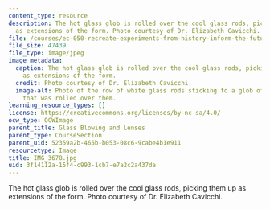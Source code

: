 ```yaml
---
content_type: resource
description: The hot glass glob is rolled over the cool glass rods, picking them up
  as extensions of the form. Photo courtesy of Dr. Elizabeth Cavicchi.
file: /courses/ec-050-recreate-experiments-from-history-inform-the-future-from-the-past-galileo-january-iap-2010/3f14112a15f4c9931cb7e7a2c2a437da_IMG_3678.jpg
file_size: 47439
file_type: image/jpeg
image_metadata:
  caption: The hot glass glob is rolled over the cool glass rods, picking them up
    as extensions of the form.
  credit: Photo courtesy of Dr. Elizabeth Cavicchi.
  image-alt: Photo of the row of white glass rods sticking to a glob of hot glass
    that was rolled over them.
learning_resource_types: []
license: https://creativecommons.org/licenses/by-nc-sa/4.0/
ocw_type: OCWImage
parent_title: Glass Blowing and Lenses
parent_type: CourseSection
parent_uid: 52359a2b-465b-b053-08c6-9cabe4b1e911
resourcetype: Image
title: IMG_3678.jpg
uid: 3f14112a-15f4-c993-1cb7-e7a2c2a437da
---
```

The hot glass glob is rolled over the cool glass rods, picking them up as extensions of the form. Photo courtesy of Dr. Elizabeth Cavicchi.